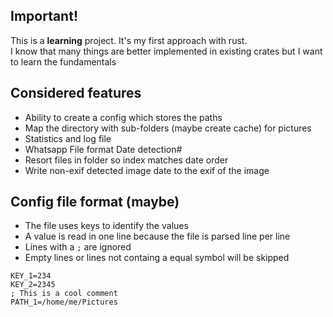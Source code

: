 ## Important!
This is a **learning** project. It's my first approach with rust. \
I know that many things are better implemented in existing crates but I want to learn the fundamentals


## Considered features
- Ability to create a config which stores the paths
- Map the directory with sub-folders (maybe create cache) for pictures
- Statistics and log file
- Whatsapp File format Date detection#
- Resort files in folder so index matches date order
- Write non-exif detected image date to the exif of the image



## Config file format (maybe)
- The file uses keys to identify the values
- A value is read in one line because the file is parsed line per line
- Lines with a ``;`` are ignored
- Empty lines or lines not containg a equal symbol will be skipped
```
KEY_1=234
KEY_2=2345
; This is a cool comment
PATH_1=/home/me/Pictures
```

